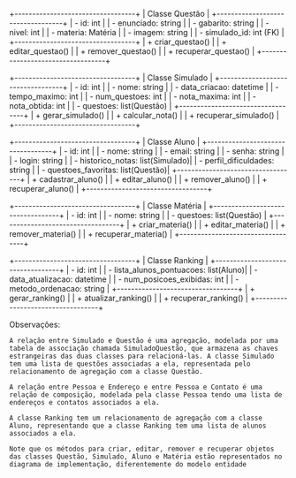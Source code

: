 

+----------------------------------+
|           Classe Questão         |
+----------------------------------+
| - id: int                        |
| - enunciado: string              |
| - gabarito: string               |
| - nivel: int                     |
| - materia: Matéria               |
| - imagem: string                 |
| - simulado_id: int (FK)          |
+----------------------------------+
| + criar_questao()                |
| + editar_questao()               |
| + remover_questao()              |
| + recuperar_questao()            |
+----------------------------------+

+----------------------------------+
|           Classe Simulado        |
+----------------------------------+
| - id: int                        |
| - nome: string                   |
| - data_criacao: datetime         |
| - tempo_maximo: int              |
| - num_questoes: int              |
| - nota_maxima: int               |
| - nota_obtida: int               |
| - questoes: list(Questão)        |
+----------------------------------+
| + gerar_simulado()               |
| + calcular_nota()                |
| + recuperar_simulado()           |
+----------------------------------+

+----------------------------------+
|           Classe Aluno           |
+----------------------------------+
| - id: int                        |
| - nome: string                   |
| - email: string                  |
| - senha: string                  |
| - login: string                  |
| - historico_notas: list(Simulado)|
| - perfil_dificuldades: string    |
| - questoes_favoritas: list(Questão)|
+----------------------------------+
| + cadastrar_aluno()              |
| + editar_aluno()                 |
| + remover_aluno()                |
| + recuperar_aluno()              |
+----------------------------------+

+----------------------------------+
|           Classe Matéria         |
+----------------------------------+
| - id: int                        |
| - nome: string                   |
| - questoes: list(Questão)        |
+----------------------------------+
| + criar_materia()                |
| + editar_materia()               |
| + remover_materia()              |
| + recuperar_materia()            |
+----------------------------------+

+----------------------------------+
|           Classe Ranking         |
+----------------------------------+
| - id: int                        |
| - lista_alunos_pontuacoes: list(Aluno)|
| - data_atualizacao: datetime     |
| - num_posicoes_exibidas: int      |
| - metodo_ordenacao: string       |
+----------------------------------+
| + gerar_ranking()                |
| + atualizar_ranking()            |
| + recuperar_ranking()            |
+----------------------------------+

Observações:

    A relação entre Simulado e Questão é uma agregação, modelada por uma tabela de associação chamada SimuladoQuestão, que armazena as chaves estrangeiras das duas classes para relacioná-las. A classe Simulado tem uma lista de questões associadas a ela, representada pelo relacionamento de agregação com a classe Questão.

    A relação entre Pessoa e Endereço e entre Pessoa e Contato é uma relação de composição, modelada pela classe Pessoa tendo uma lista de endereços e contatos associados a ela.

    A classe Ranking tem um relacionamento de agregação com a classe Aluno, representando que a classe Ranking tem uma lista de alunos associados a ela.

    Note que os métodos para criar, editar, remover e recuperar objetos das classes Questão, Simulado, Aluno e Matéria estão representados no diagrama de implementação, diferentemente do modelo entidade